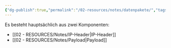 ```yaml
---
{"dg-publish":true,"permalink":"/02-resources/notes/datenpakete/","tags":["netzwerk/ip"],"noteIcon":"","updated":"2025-07-12T13:31:41.000+02:00"}
---
```


Es besteht hauptsächlich aus zwei Komponenten:


- [[02 - RESOURCES/Notes/IP-Header\|IP-Header]]  
- [[02 - RESOURCES/Notes/Payload\|Payload]]

